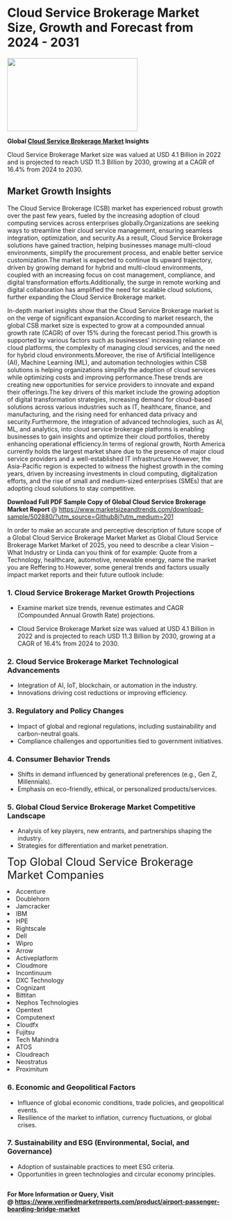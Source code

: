 <H1>Cloud Service Brokerage Market Size, Growth and Forecast from 2024 - 2031</H1><img class="aligncenter size-medium wp-image-584254" src="https://thirdeyenews.in/wp-content/uploads/2024/09/Global-Market-Research-300x168.jpeg" alt="" width="300" height="168" /><p><strong>Global&nbsp;<a href="https://www.marketsizeandtrends.com/download-sample/502880/?utm_source=Github8j?utm_medium=201">Cloud Service Brokerage Market</a> Insights</strong></p><p>Cloud Service Brokerage Market size was valued at USD 4.1 Billion in 2022 and is projected to reach USD 11.3 Billion by 2030, growing at a CAGR of 16.4% from 2024 to 2030.</p><p><h2>Market Growth Insights</h2> <p>The Cloud Service Brokerage (CSB) market has experienced robust growth over the past few years, fueled by the increasing adoption of cloud computing services across enterprises globally.Organizations are seeking ways to streamline their cloud service management, ensuring seamless integration, optimization, and security.As a result, Cloud Service Brokerage solutions have gained traction, helping businesses manage multi-cloud environments, simplify the procurement process, and enable better service customization.The market is expected to continue its upward trajectory, driven by growing demand for hybrid and multi-cloud environments, coupled with an increasing focus on cost management, compliance, and digital transformation efforts.Additionally, the surge in remote working and digital collaboration has amplified the need for scalable cloud solutions, further expanding the Cloud Service Brokerage market.</p> <p>In-depth market insights show that the Cloud Service Brokerage market is on the verge of significant expansion.According to market research, the global CSB market size is expected to grow at a compounded annual growth rate (CAGR) of over 15% during the forecast period.This growth is supported by various factors such as businesses' increasing reliance on cloud platforms, the complexity of managing cloud services, and the need for hybrid cloud environments.Moreover, the rise of Artificial Intelligence (AI), Machine Learning (ML), and automation technologies within CSB solutions is helping organizations simplify the adoption of cloud services while optimizing costs and improving performance.These trends are creating new opportunities for service providers to innovate and expand their offerings.The key drivers of this market include the growing adoption of digital transformation strategies, increasing demand for cloud-based solutions across various industries such as IT, healthcare, finance, and manufacturing, and the rising need for enhanced data privacy and security.Furthermore, the integration of advanced technologies, such as AI, ML, and analytics, into cloud service brokerage platforms is enabling businesses to gain insights and optimize their cloud portfolios, thereby enhancing operational efficiency.In terms of regional growth, North America currently holds the largest market share due to the presence of major cloud service providers and a well-established IT infrastructure.However, the Asia-Pacific region is expected to witness the highest growth in the coming years, driven by increasing investments in cloud computing, digitalization efforts, and the rise of small and medium-sized enterprises (SMEs) that are adopting cloud solutions to stay competitive.<p><span class=""><strong>Download Full PDF Sample Copy of Global Cloud Service Brokerage Market Report</strong> @ <a href="https://www.marketsizeandtrends.com/download-sample/502880/?utm_source=Github8j?utm_medium=201" target="_blank">https://www.marketsizeandtrends.com/download-sample/502880/?utm_source=Github8j?utm_medium=201</a></span></p><p>In order to make an accurate and perceptive description of future scope of a Global&nbsp;Cloud Service Brokerage Market Market as Global&nbsp;Cloud Service Brokerage Market Market of 2025, you need to describe a clear Vision &ndash; What Industry or Linda can you think of for example: Quote from a Technology, healthcare, automotive, renewable energy, name the market you are Reffering to.However, some general trends and factors usually impact market reports and their future outlook include:</p><h3>1.&nbsp;<strong>Cloud Service Brokerage Market Growth Projections</strong></h3><ul><li>Examine market size trends, revenue estimates and CAGR (Compounded Annual Growth Rate) projections.</li><li><p>Cloud Service Brokerage Market size was valued at USD 4.1 Billion in 2022 and is projected to reach USD 11.3 Billion by 2030, growing at a CAGR of 16.4% from 2024 to 2030.</p></li></ul><h3>2.&nbsp;<strong>Cloud Service Brokerage Market Technological Advancements</strong></h3><ul><li>Integration of AI, IoT, blockchain, or automation in the industry.</li><li>Innovations driving cost reductions or improving efficiency.</li></ul><h3>3.&nbsp;<strong>Regulatory and Policy Changes</strong></h3><ul><li>Impact of global and regional regulations, including sustainability and carbon-neutral goals.</li><li>Compliance challenges and opportunities tied to government initiatives.</li></ul><h3>4.&nbsp;<strong>Consumer Behavior Trends</strong></h3><ul><li>Shifts in demand influenced by generational preferences (e.g., Gen Z, Millennials).</li><li>Emphasis on eco-friendly, ethical, or personalized products/services.</li></ul><h3>5.&nbsp;<strong>Global Cloud Service Brokerage Market Competitive Landscape</strong></h3><ul><li>Analysis of key players, new entrants, and partnerships shaping the industry.</li><li>Strategies for differentiation and market penetration.</li></ul><p data-pm-slice="1 1 []"><span style="color: inherit; font-family: inherit; font-size: 25px;">Top Global Cloud Service Brokerage Market Companies</span></p><div class="" data-test-id=""><p><li>Accenture</li><li> Doublehorn</li><li> Jamcracker</li><li> IBM</li><li> HPE</li><li> Rightscale</li><li> Dell</li><li> Wipro</li><li> Arrow</li><li> Activeplatform</li><li> Cloudmore</li><li> Incontinuum</li><li> DXC Technology</li><li> Cognizant</li><li> Bittitan</li><li> Nephos Technologies</li><li> Opentext</li><li> Computenext</li><li> Cloudfx</li><li> Fujitsu</li><li> Tech Mahindra</li><li> ATOS</li><li> Cloudreach</li><li> Neostratus</li><li> Proximitum</li></p></div><h3>6.&nbsp;<strong>Economic and Geopolitical Factors</strong></h3><ul><li>Influence of global economic conditions, trade policies, and geopolitical events.</li><li>Resilience of the market to inflation, currency fluctuations, or global crises.</li></ul><h3>7.&nbsp;<strong>Sustainability and ESG (Environmental, Social, and Governance)</strong></h3><ul><li>Adoption of sustainable practices to meet ESG criteria.</li><li>Opportunities in green technologies and circular economy principles.</li></ul><h2><strong style="font-size: 14px;">For More Information or Query, Visit @&nbsp;</strong><a style="background-color: #ffffff; font-size: 14px;" href="https://www.marketsizeandtrends.com/report/cloud-service-brokerage-market/" target="_blank">https://www.verifiedmarketreports.com/product/airport-passenger-boarding-bridge-market</a></h2>